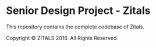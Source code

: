 # Senior Design Project - Zitals 
This repository contains the complete codebase of Zitals.

Copyright © ZITALS 2016. All Rights Reserved.
